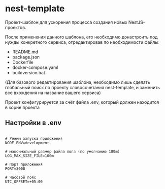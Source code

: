 # nest-template

Проект-шаблон для ускорения процесса создания новых NestJS-проектов.

После применения данного шаблона, его необходимо донастроить под нужды конкретного сервиса, отредактировав по необходимости файлы:

- README.md
- package.json
- Dockerfile
- docker-compose.yaml
- buildversion.bat

(Для базового редактирования шаблона, необходимо лишь сделать глобальный поиск по проекту словосочетания nest-template, и заменить все вхождения на название вашего сервиса)

Проект конфигурируется за счёт файла .env, который должен находится в корне проекта

## Настройки в .env

```

# Режим запуска приложения
NODE_ENV=development

# максимальный размер файла лога (по умолчанию 100m)
LOG_MAX_SIZE_FILE=100m

# Порт приложения
PORT=3000

# Часовой пояс
UTC_OFFSET=+05:00

```
